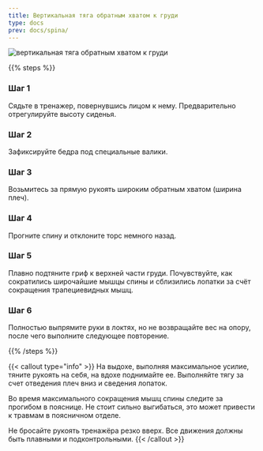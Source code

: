 ```yaml
---
title: Вертикальная тяга обратным хватом к груди
type: docs
prev: docs/spina/
---
```

![вертикальная тяга обратным хватом к груди](https://github.com/user-attachments/assets/bfbb7265-1906-43a2-bc38-920478856306)



{{% steps %}}

### Шаг 1
Сядьте в тренажер, повернувшись лицом к нему. Предварительно отрегулируйте высоту сиденья.

### Шаг 2
Зафиксируйте бедра под специальные валики.

### Шаг 3
Возьмитесь за прямую рукоять широким обратным хватом (ширина плеч).

### Шаг 4
Прогните спину и отклоните торс немного назад.

### Шаг 5
Плавно подтяните гриф к верхней части груди. Почувствуйте, как сократились широчайшие мышцы спины и сблизились лопатки за счёт сокращения трапециевидных мышц.

### Шаг 6
Полностью выпрямите руки в локтях, но не возвращайте вес на опору, после чего выполните следующее повторение.

{{% /steps %}}

{{< callout type="info" >}}
На выдохе, выполняя максимальное усилие, тяните рукоять на себя, на вдохе поднимайте ее. Выполняйте тягу за счет отведения плеч вниз и сведения лопаток.

﻿﻿Во время максимального сокращения мышц спины следите за прогибом в пояснице. Не стоит сильно выгибаться, это может привести к травмам в поясничном отделе.
  
﻿﻿Не бросайте рукоять тренажёра резко вверх. Все движения должны быть плавными и подконтрольными.
{{< /callout >}}
